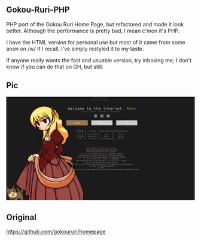 ## Gokou-Ruri-PHP

PHP port of the Gokou Ruri Home Page, but refactored and made it look better. Although the performance
is pretty bad, I mean c'mon it's PHP.

I have the HTML version for personal use but most of it came from some anon on /w/ if I recall, I've simply restyled it to my taste.

If anyone really wants the fast and usuable version, try inboxing me; I don't know if you can do that on GH, but still.

## Pic
![img](scrot.png)

## Original
https://github.com/gokoururi/homepage
